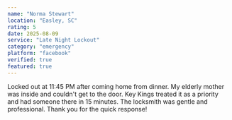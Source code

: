 ```yaml
---
name: "Norma Stewart"
location: "Easley, SC"
rating: 5
date: 2025-08-09
service: "Late Night Lockout"
category: "emergency"
platform: "facebook"
verified: true
featured: true
---
```


Locked out at 11:45 PM after coming home from dinner. My elderly mother was inside and couldn't get to the door. Key Kings treated it as a priority and had someone there in 15 minutes. The locksmith was gentle and professional. Thank you for the quick response!
